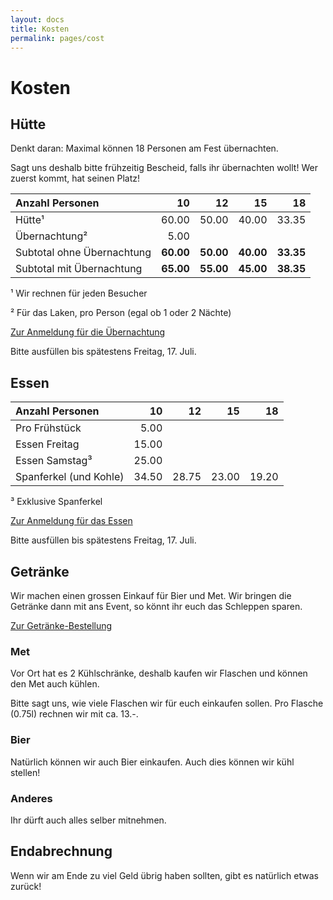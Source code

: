 ```yaml
---
layout: docs
title: Kosten
permalink: pages/cost
---
```


# Kosten

## Hütte

Denkt daran: Maximal können 18 Personen am Fest übernachten.

Sagt uns deshalb bitte frühzeitig Bescheid, falls ihr übernachten wollt!
Wer zuerst kommt, hat seinen Platz!


| Anzahl Personen            |        10 |        12 |        15 |        18 |
|:---------------------------|----------:|----------:|----------:|----------:|
| Hütte¹                     |     60.00 |     50.00 |     40.00 |     33.35 |
| Übernachtung²              |      5.00                                     |
| Subtotal ohne Übernachtung | **60.00** | **50.00** | **40.00** | **33.35** |
| Subtotal mit Übernachtung  | **65.00** | **55.00** | **45.00** | **38.35** |

¹ Wir rechnen für jeden Besucher

² Für das Laken, pro Person (egal ob 1 oder 2 Nächte)

[Zur Anmeldung für die Übernachtung](https://forms.gle/xVDro3bBDFeF6E1s8)

Bitte ausfüllen bis spätestens Freitag, 17. Juli.

## Essen

| Anzahl Personen        |        10 |        12 |        15 |        18 |
|:-----------------------|----------:|----------:|----------:|----------:|
| Pro Frühstück          |      5.00                                     |
| Essen Freitag          |     15.00                                     |
| Essen Samstag³         |     25.00                                     |
| Spanferkel (und Kohle) |     34.50 |     28.75 |     23.00 |     19.20 |

³ Exklusive Spanferkel

[Zur Anmeldung für das Essen](https://forms.gle/4X8q21FVxjqiaXZPA)

Bitte ausfüllen bis spätestens Freitag, 17. Juli.

## Getränke

Wir machen einen grossen Einkauf für Bier und Met.
Wir bringen die Getränke dann mit ans Event, so könnt ihr euch das Schleppen sparen.

[Zur Getränke-Bestellung](https://forms.gle/iD4FJFNALUbtFzcK7)

### Met

Vor Ort hat es 2 Kühlschränke, deshalb kaufen wir Flaschen und können den Met auch kühlen.

Bitte sagt uns, wie viele Flaschen wir für euch einkaufen sollen. Pro Flasche (0.75l) rechnen wir mit ca. 13.-.

### Bier

Natürlich können wir auch Bier einkaufen. Auch dies können wir kühl stellen!

### Anderes

Ihr dürft auch alles selber mitnehmen.

## Endabrechnung

Wenn wir am Ende zu viel Geld übrig haben sollten, gibt es natürlich etwas zurück!

